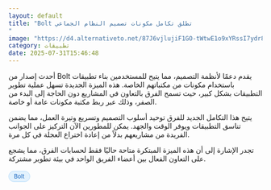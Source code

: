 ```yaml
---
layout: default
title: "Bolt تطلق تكامل مكونات تصميم النظام الجماعي
"
image: "https://d4.alternativeto.net/87J6vjlujiF1GO-tWtwE1o9xYRssI7ydr8RgB8RF02k/rs:fill:1520:760:0/g:ce:0:0/YWJzOi8vZGlzdC9jb250ZW50LzE3NTM5NzY4MDg5NDcucG5n.png"
category: تطبيقات
date: 2025-07-31T15:46:48
---
```


أحدث إصدار من Bolt يقدم دعمًا لأنظمة التصميم، مما يتيح للمستخدمين بناء تطبيقات باستخدام مكونات من مكتباتهم الخاصة. هذه الميزة الجديدة تسهل عملية تطوير التطبيقات بشكل كبير، حيث تسمح الفرق بالتعاون في المشاريع دون الحاجة إلى البدء من الصفر، وذلك عبر ربط مكتبة مكونات عامة أو خاصة.

يتيح هذا التكامل الجديد للفرق توحيد أسلوب التصميم وتسريع وتيرة العمل، مما يضمن تناسق التطبيقات ويوفر الوقت والجهد. يمكن للمطورين الآن التركيز على الجوانب الفريدة من مشاريعهم بدلاً من إعادة اختراع العجلة في كل مرة.

تجدر الإشارة إلى أن هذه الميزة المبتكرة متاحة حاليًا فقط لحسابات الفرق، مما يشجع على التعاون الفعال بين أعضاء الفريق الواحد في بيئة تطوير مشتركة.

<div style="margin-top:2px; margin-bottom:2px;"><a href="https://bidjadraft.github.io/?query=Bolt" style="background:#e3f2fd; color:#1565c0; font-size:80%; border-radius:12px; padding:3px 10px; margin:2px 4px 2px 0; display:inline-block; border:1px solid #bbdefb; text-decoration:none;">Bolt</a></div><br><br>
